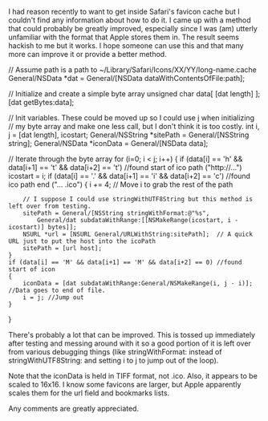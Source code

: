 I had reason recently to want to get inside Safari's favicon cache but I couldn't find any information about how to do it.  I came up with a method that could probably be greatly improved, especially since I was (am) utterly unfamiliar with the format that Apple stores them in.  The result seems hackish to me but it works.  I hope someone can use this and that many more can improve it or provide a better method.

    
// Assume path is a path to ~/Library/Safari/Icons/XX/YY/long-name.cache
General/NSData *dat = General/[NSData dataWithContentsOfFile:path];
	
// Initialize and create a simple byte array
unsigned char data[ [dat length] ];
[dat getBytes:data];

// Init variables.  These could be moved up so I could use j when initializing 
// my byte array and make one less call, but I don't think it is too costly.
int i, j = [dat length], icostart;
General/NSString *sitePath = General/[NSString string];
General/NSData *iconData = General/[NSData data];

// Iterate through the byte array
for (i=0; i < j; i++)
{
	if (data[i] == 'h' && data[i+1] == 't' && data[i+2] == 't') //found start of ico path ("http://...")
		icostart = i;
	if (data[i] == '.' && data[i+1] == 'i' && data[i+2] == 'c') //found ico path end ("... .ico")
	{
		i += 4; // Move i to grab the rest of the path

		// I suppose I could use stringWithUTF8String but this method is left over from testing.
		sitePath = General/[NSString stringWithFormat:@"%s", 
			General/dat subdataWithRange:[[NSMakeRange(icostart, i - icostart)] bytes]];
		NSURL *url = [NSURL General/URLWithString:sitePath];  // A quick URL just to put the host into the icoPath
		sitePath = [url host];
	}
	if (data[i] == 'M' && data[i+1] == 'M' && data[i+2] == 0) //found start of icon
	{
		iconData = [dat subdataWithRange:General/NSMakeRange(i, j - i)]; //Data goes to end of file.
		i = j; //Jump out
	}	
}


There's probably a lot that can be improved.  This is tossed up immediately after testing and messing around with it so a good portion of it is left over from various debugging things (like stringWithFormat: instead of stringWithUTF8String: and setting i to j to jump out of the loop).

Note that the iconData is held in TIFF format, not .ico.  Also, it appears to be scaled to 16x16.  I know some favicons are larger, but Apple apparently scales them for the url field and bookmarks lists.

Any comments are greatly appreciated.